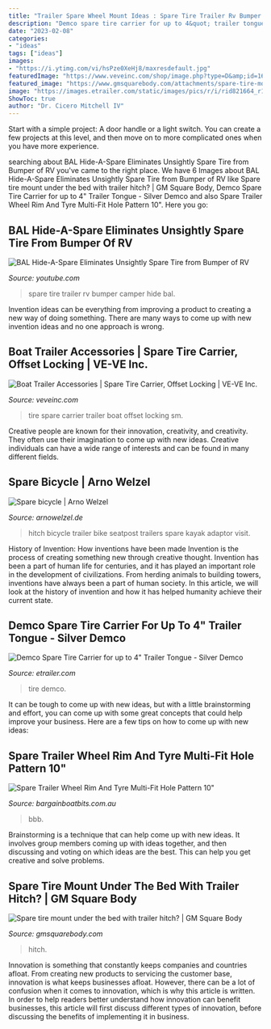 ```yaml
---
title: "Trailer Spare Wheel Mount Ideas : Spare Tire Trailer Rv Bumper Camper Hide Bal"
description: "Demco spare tire carrier for up to 4&quot; trailer tongue"
date: "2023-02-08"
categories:
- "ideas"
tags: ["ideas"]
images:
- "https://i.ytimg.com/vi/hsPze0XeHj8/maxresdefault.jpg"
featuredImage: "https://www.veveinc.com/shop/image.php?type=D&amp;id=1694"
featured_image: "https://www.gmsquarebody.com/attachments/spare-tire-mount-2-jpg.184907/"
image: "https://images.etrailer.com/static/images/pics/r/i/rid821664_r1_800.jpg"
ShowToc: true
author: "Dr. Cicero Mitchell IV"
---
```



Start with a simple project: A door handle or a light switch. You can create a few projects at this level, and then move on to more complicated ones when you have more experience.

	

		
searching about BAL Hide-A-Spare Eliminates Unsightly Spare Tire from Bumper of RV you've came to the right place. We have 6 Images about BAL Hide-A-Spare Eliminates Unsightly Spare Tire from Bumper of RV like Spare tire mount under the bed with trailer hitch? | GM Square Body, Demco Spare Tire Carrier for up to 4&quot; Trailer Tongue - Silver Demco and also Spare Trailer Wheel Rim And Tyre Multi-Fit Hole Pattern 10&quot;. Here you go:
		
    
## BAL Hide-A-Spare Eliminates Unsightly Spare Tire From Bumper Of RV

<img loading=lazy src="https://i.ytimg.com/vi/hsPze0XeHj8/maxresdefault.jpg" onerror="this.onerror=null;this.src='https://tse1.mm.bing.net/th?id=OIP.aEl6YfP4R7Vdw6ceCbP3KwHaEK&amp;pid=15.1';" alt="BAL Hide-A-Spare Eliminates Unsightly Spare Tire from Bumper of RV">

_Source: youtube.com_

>spare tire trailer rv bumper camper hide bal. 

	

Invention ideas can be everything from improving a product to creating a new way of doing something. There are many ways to come up with new invention ideas and no one approach is wrong.

    
## Boat Trailer Accessories | Spare Tire Carrier, Offset Locking | VE-VE Inc.

<img loading=lazy src="https://www.veveinc.com/shop/image.php?type=D&amp;id=1694" onerror="this.onerror=null;this.src='https://tse3.mm.bing.net/th?id=OIP.e2X25IUUE098NRlVDwBEvQHaNK&amp;pid=15.1';" alt="Boat Trailer Accessories | Spare Tire Carrier, Offset Locking | VE-VE Inc.">

_Source: veveinc.com_

>tire spare carrier trailer boat offset locking sm. 

	

Creative people are known for their innovation, creativity, and creativity. They often use their imagination to come up with new ideas. Creative individuals can have a wide range of interests and can be found in many different fields.

    
## Spare Bicycle | Arno Welzel

<img loading=lazy src="https://arnowelzel.de/wp/en/wp-content/uploads/sites/2/2005/08/P7240045.jpg" onerror="this.onerror=null;this.src='https://tse2.mm.bing.net/th?id=OIP.YqVhwV0LM0qE5YReXVyqygHaFj&amp;pid=15.1';" alt="Spare bicycle | Arno Welzel">

_Source: arnowelzel.de_

>hitch bicycle trailer bike seatpost trailers spare kayak adaptor visit. 

	

History of Invention: How inventions have been made
Invention is the process of creating something new through creative thought. Invention has been a part of human life for centuries, and it has played an important role in the development of civilizations. From herding animals to building towers, inventions have always been a part of human society. In this article, we will look at the history of invention and how it has helped humanity achieve their current state.

    
## Demco Spare Tire Carrier For Up To 4&quot; Trailer Tongue - Silver Demco

<img loading=lazy src="https://images.etrailer.com/static/images/pics/r/i/rid821664_r1_800.jpg" onerror="this.onerror=null;this.src='https://tse3.mm.bing.net/th?id=OIP.x8RbIubYnVD2H8nMMN-V2gHaL6&amp;pid=15.1';" alt="Demco Spare Tire Carrier for up to 4&quot; Trailer Tongue - Silver Demco">

_Source: etrailer.com_

>tire demco. 

	

It can be tough to come up with new ideas, but with a little brainstorming and effort, you can come up with some great concepts that could help improve your business. Here are a few tips on how to come up with new ideas: 

    
## Spare Trailer Wheel Rim And Tyre Multi-Fit Hole Pattern 10&quot;

<img loading=lazy src="https://www.bargainboatbits.com.au/assets/full/BBB-DA10X5TWPMS.jpg?20200720151700" onerror="this.onerror=null;this.src='https://tse3.mm.bing.net/th?id=OIP.0iy7d1krWbE6vZAFXCX43AHaHa&amp;pid=15.1';" alt="Spare Trailer Wheel Rim And Tyre Multi-Fit Hole Pattern 10&quot;">

_Source: bargainboatbits.com.au_

>bbb. 

	

Brainstorming is a technique that can help come up with new ideas. It involves group members coming up with ideas together, and then discussing and voting on which ideas are the best. This can help you get creative and solve problems.

    
## Spare Tire Mount Under The Bed With Trailer Hitch? | GM Square Body

<img loading=lazy src="https://www.gmsquarebody.com/attachments/spare-tire-mount-2-jpg.184907/" onerror="this.onerror=null;this.src='https://tse2.mm.bing.net/th?id=OIP.3ElDOzbzrVQZnfhmj9CJ2wHaDg&amp;pid=15.1';" alt="Spare tire mount under the bed with trailer hitch? | GM Square Body">

_Source: gmsquarebody.com_

>hitch. 

	

Innovation is something that constantly keeps companies and countries afloat. From creating new products to servicing the customer base, innovation is what keeps businesses afloat. However, there can be a lot of confusion when it comes to innovation, which is why this article is written. In order to help readers better understand how innovation can benefit businesses, this article will first discuss different types of innovation, before discussing the benefits of implementing it in business.

